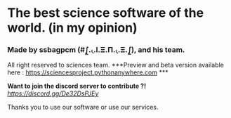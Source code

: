 # The best science software of the world. (in my opinion)

### Made by ssbagpcm (#⨜.৻.Ι.Ξ.Π.৻.Ξ.⨜), and his team.

All right reserved to sciences team.
***Preview and beta version available here : https://sciencesproject.pythonanywhere.com ***

**Want to join the discord server to contribute ?!** *https://discord.gg/De32DsPJEy*

Thanks you to use our software or use our services. 